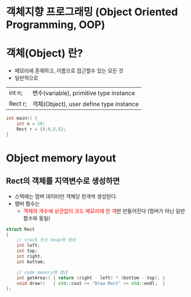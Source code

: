 <style>
r { color: Red }
o { color: Orange }
g { color: Green }
</style>

# 객체지향 프로그래밍 (Object Oriented Programming, OOP)

# 객체(Object) 란?
- 메모리에 존재하고, 이름으로 접근할수 있는 모든 것
- 일반적으로

|||
|--|--|
|int n;|변수(variable), primitive type instance|
|Rect r;|객체(Object), user define type instance|

```c++
int main() {
	int n = 10;
	Rect r = {0,0,5,5};
}
```

# Object memory layout
## Rect의 객체를 지역변수로 생성하면
- 스택에는 멈버 데이터만 객체당 한개씩 생성된다.
- 맴버 함수는
  - <r>객체의 개수에 상관없이 코드 메모리에 한 개</r>만 만들어진다 (멈버가 아닌 일반 함수와 동일)

```c++
struct Rect
{
	// stack 또는 heap에 생성
	int left;
	int top;
	int right;
	int bottom;

	// code memory에 생성
	int getArea() {	return (right - left) * (bottom - top);	}
	void draw()   {	std::cout << "Draw Rect" << std::endl;	}
};
```